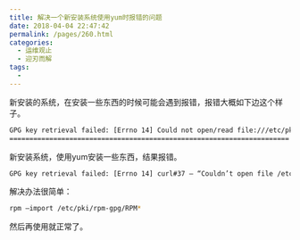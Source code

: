 ```yaml
---
title: 解决一个新安装系统使用yum时报错的问题
date: 2018-04-04 22:47:42
permalink: /pages/260.html
categories:
  - 运维观止
  - 迎刃而解
tags:
  - 
---
```


新安装的系统，在安装一些东西的时候可能会遇到报错，报错大概如下边这个样子。

```sh
GPG key retrieval failed: [Errno 14] Could not open/read file:///etc/pki/rpm-gpg/RPM-GPG-KEY-EPEL
======================================================================
```

新安装系统，使用yum安装一些东西，结果报错。

```sh
GPG key retrieval failed: [Errno 14] curl#37 – “Couldn’t open file /etc/pki/rpm-gpg/RPM-GPG-KEY-Cent
```

解决办法很简单：

```sh
rpm –import /etc/pki/rpm-gpg/RPM*
```

然后再使用就正常了。
